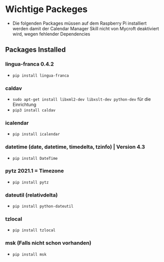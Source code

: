 # Wichtige Packeges <br>
* Die folgenden Packages müssen auf dem Raspberry Pi installiert werden damit der Calendar Manager Skill nicht von Mycroft deaktiviert wird, wegen fehlender Dependencies


## Packages Installed
### lingua-franca 0.4.2
* `pip install lingua-franca`
### caldav 
* `sudo apt-get install libxml2-dev libxslt-dev python-dev` für die Einrichtung <br>
* `pip3 install caldav`

### icalendar 
* `pip install icalendar`

### datetime (date, datetime, timedelta, tzinfo) | Version 4.3
* `pip install DateTime`

### pytz 2021.1 = Timezone
* `pip install pytz`


### dateutil (relativdelta)
* `pip install python-dateutil`

### tzlocal
* `pip install tzlocal`

### msk (Falls nicht schon vorhanden)
* `pip install msk`